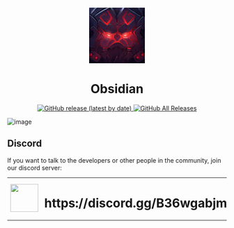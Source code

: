<p align="center">
  <img width="128" src="resources\obsidian_logonew_256.png"> 
</p>

<h1 align="center">
  Obsidian
</h1>

<p align="center">
  <a href="">
    <img alt="GitHub release (latest by date)" src="https://img.shields.io/github/v/release/Crauzer/Obsidian?color=red&style=for-the-badge">
    <img alt="GitHub All Releases" src="https://img.shields.io/github/downloads/Crauzer/Obsidian/total?color=red&style=for-the-badge">
  </a>
</p>

![image](https://user-images.githubusercontent.com/18646077/221690473-c5d590bd-2e27-41d2-9c86-b1164500b054.png)

## Discord
If you want to talk to the developers or other people in the community, join our discord server:
<table>
  <tbody>
    <tr>
      <td><img width=64 height=64 src="https://cdn.worldvectorlogo.com/logos/discord.svg"></td>
      <td><h1>https://discord.gg/B36wgabjmD</h1></td>
    </tr>
  </tbody>
</table> 
